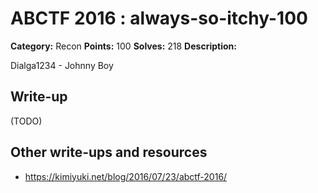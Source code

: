 # ABCTF 2016 : always-so-itchy-100

**Category:** Recon
**Points:** 100
**Solves:** 218
**Description:**

Dialga1234 - Johnny Boy

## Write-up

(TODO)

## Other write-ups and resources

* https://kimiyuki.net/blog/2016/07/23/abctf-2016/
